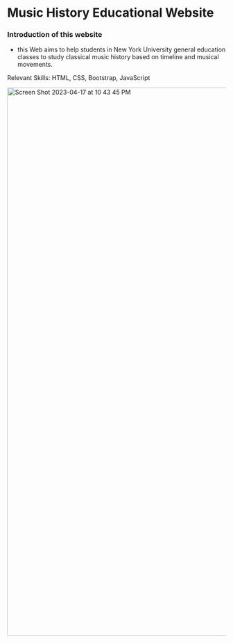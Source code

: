 
# Music History Educational Website


### Introduction of this website
* this Web aims to help students in New York University general education classes to study classical music history based on timeline and musical movements.

Relevant Skills:
HTML, CSS, Bootstrap, JavaScript

<img width="1261" alt="Screen Shot 2023-04-17 at 10 43 45 PM" src="https://user-images.githubusercontent.com/100020447/232657051-21d4b3a5-f5fa-4bf4-98aa-3d237d8fef12.png">
